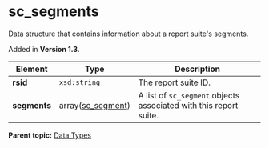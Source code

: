 # sc\_segments

Data structure that contains information about a report suite's segments.

Added in **Version 1.3**.

|Element|Type|Description|
|-------|----|-----------|
|**rsid** |`xsd:string` | The report suite ID. |
|**segments** |array([sc\_segment](r_sc_segment.md#)) | A list of `sc_segment` objects associated with this report suite. |

**Parent topic:** [Data Types](../data_types/c_datatypes.md)

